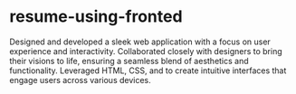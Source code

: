 # resume-using-fronted
Designed and developed a sleek web application with a focus on user experience and interactivity. Collaborated closely with designers to bring their visions to life, ensuring a seamless blend of aesthetics and functionality. Leveraged HTML, CSS, and to create intuitive interfaces that engage users across various devices.
